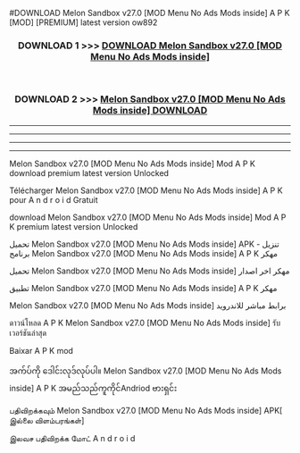 #DOWNLOAD Melon Sandbox v27.0  [MOD Menu No Ads Mods inside] A P K [MOD] [PREMIUM] latest version ow892



<div align="center">

<h3>DOWNLOAD 1 >>> <a href="https://teeasianyam.web.app?sq=Melon Sandbox v27.0  [MOD Menu No Ads Mods inside]">DOWNLOAD Melon Sandbox v27.0  [MOD Menu No Ads Mods inside] </a></h3><br>

<h3>DOWNLOAD 2 >>> <a href="https://teeasianyam.web.app?sq=Melon Sandbox v27.0  [MOD Menu No Ads Mods inside] ">Melon Sandbox v27.0  [MOD Menu No Ads Mods inside]  DOWNLOAD </a></h3>

</div>


----------------------------------------------------------

----------------------------------------------------------

----------------------------------------------------------

----------------------------------------------------------


Melon Sandbox v27.0  [MOD Menu No Ads Mods inside]  Mod A P K download premium latest version Unlocked

Télécharger Melon Sandbox v27.0  [MOD Menu No Ads Mods inside]  A P K pour A n d r o i d Gratuit

download Melon Sandbox v27.0  [MOD Menu No Ads Mods inside]  Mod A P K premium latest version Unlocked

تحميل Melon Sandbox v27.0  [MOD Menu No Ads Mods inside]  APK - تنزيل برنامج Melon Sandbox v27.0  [MOD Menu No Ads Mods inside]  A P K مهكر

تحميل Melon Sandbox v27.0  [MOD Menu No Ads Mods inside]  مهكر اخر اصدار

تطبيق Melon Sandbox v27.0  [MOD Menu No Ads Mods inside]  A P K مهكر

Melon Sandbox v27.0  [MOD Menu No Ads Mods inside]  برابط مباشر للاندرويد

ดาวน์โหลด A P K Melon Sandbox v27.0  [MOD Menu No Ads Mods inside]  รับเวอร์ชันล่าสุด

Baixar A P K mod

အက်ပ်ကို ဒေါင်းလုဒ်လုပ်ပါ။ Melon Sandbox v27.0  [MOD Menu No Ads Mods inside]  A P K အမည်သည်ကူကိုင်Andriod ဗားရှင်း

பதிவிறக்கவும் Melon Sandbox v27.0  [MOD Menu No Ads Mods inside]  APK[ இல்லை விளம்பரங்கள்] 
 
இலவச பதிவிறக்க மோட் A n d r o i d



